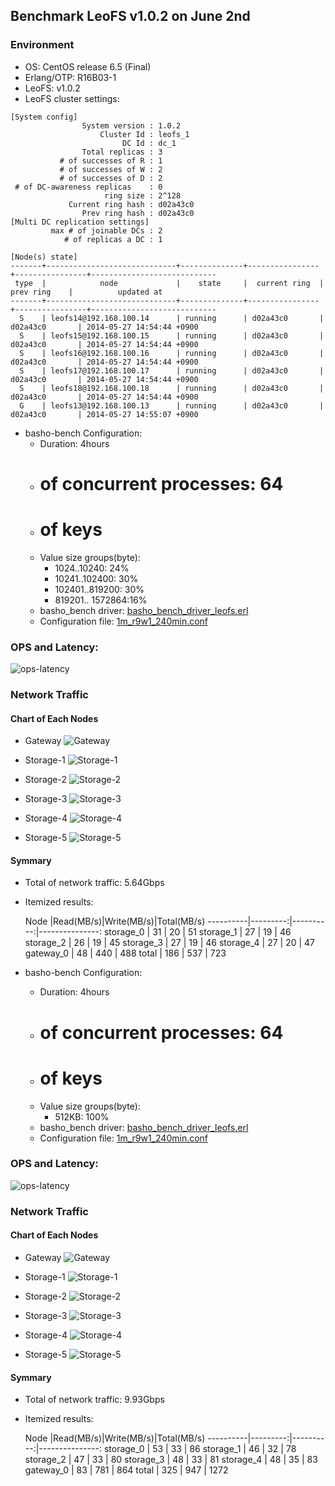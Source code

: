 ## Benchmark LeoFS v1.0.2 on June 2nd

### Environment

* OS: CentOS release 6.5 (Final)
* Erlang/OTP: R16B03-1
* LeoFS: v1.0.2
* LeoFS cluster settings:

```
[System config]
                System version : 1.0.2
                    Cluster Id : leofs_1
                         DC Id : dc_1
                Total replicas : 3
           # of successes of R : 1
           # of successes of W : 2
           # of successes of D : 2
 # of DC-awareness replicas    : 0
                     ring size : 2^128
             Current ring hash : d02a43c0
                Prev ring hash : d02a43c0
[Multi DC replication settings]
         max # of joinable DCs : 2
            # of replicas a DC : 1

[Node(s) state]
-------+-----------------------------+--------------+----------------+----------------+----------------------------
 type  |            node             |    state     |  current ring  |   prev ring    |          updated at
-------+-----------------------------+--------------+----------------+----------------+----------------------------
  S    | leofs14@192.168.100.14      | running      | d02a43c0       | d02a43c0       | 2014-05-27 14:54:44 +0900
  S    | leofs15@192.168.100.15      | running      | d02a43c0       | d02a43c0       | 2014-05-27 14:54:44 +0900
  S    | leofs16@192.168.100.16      | running      | d02a43c0       | d02a43c0       | 2014-05-27 14:54:44 +0900
  S    | leofs17@192.168.100.17      | running      | d02a43c0       | d02a43c0       | 2014-05-27 14:54:44 +0900
  S    | leofs18@192.168.100.18      | running      | d02a43c0       | d02a43c0       | 2014-05-27 14:54:44 +0900
  G    | leofs13@192.168.100.13      | running      | d02a43c0       | d02a43c0       | 2014-05-27 14:55:07 +0900
```

* basho-bench Configuration:
    * Duration: 4hours
    * # of concurrent processes: 64
    * # of keys
    * Value size groups(byte):
        *   1024..10240:   24%
        *  10241..102400:  30%
        * 102401..819200:  30%
        * 819201.. 1572864:16%
    * basho_bench driver: [basho_bench_driver_leofs.erl](https://github.com/leo-project/leofs/blob/develop/test/src/basho_bench_driver_leofs.erl)
    * Configuration file: [1m_r9w1_240min.conf](https://github.com/leo-project/notes/blob/master/leofs/benchmark/leofs/20140602/tests/1m_r9w1_240min_avs4/20140602_100434/1m_r9w1_240min.conf)

### OPS and Latency:

![ops-latency](https://raw.githubusercontent.com/leo-project/notes/master/leofs/benchmark/leofs/20140602/tests/1m_r9w1_240min_avs4/20140602_100434/summary.png)

### Network Traffic
#### Chart of Each Nodes

* Gateway
![Gateway](https://raw.githubusercontent.com/leo-project/notes/master/leofs/benchmark/leofs/20140602/tests/1m_r9w1_240min_avs4/leofs13_20140602_100407/sar_20140602_100407.png_p1p1-if1.png)

* Storage-1
![Storage-1](https://raw.githubusercontent.com/leo-project/notes/master/leofs/benchmark/leofs/20140602/tests/1m_r9w1_240min_avs4/leofs14_20140602_100343/sar_20140602_100343.png_p1p1-if1.png)

* Storage-2
![Storage-2](https://raw.githubusercontent.com/leo-project/notes/master/leofs/benchmark/leofs/20140602/tests/1m_r9w1_240min_avs4/leofs15_20140602_100342/sar_20140602_100342.png_p1p1-if1.png)

* Storage-3
![Storage-3](https://raw.githubusercontent.com/leo-project/notes/master/leofs/benchmark/leofs/20140602/tests/1m_r9w1_240min_avs4/leofs16_20140602_100339/sar_20140602_100339.png_p1p1-if1.png)

* Storage-4
![Storage-4](https://raw.githubusercontent.com/leo-project/notes/master/leofs/benchmark/leofs/20140602/tests/1m_r9w1_240min_avs4/leofs17_20140602_100343/sar_20140602_100343.png_p1p1-if1.png)

* Storage-5
![Storage-5](https://raw.githubusercontent.com/leo-project/notes/master/leofs/benchmark/leofs/20140602/tests/1m_r9w1_240min_avs4/leofs18_20140602_100338/sar_20140602_100338.png_p1p1-if1.png)


#### Symmary

* Total of network traffic: 5.64Gbps
* Itemized results:

   Node   |Read(MB/s)|Write(MB/s)|Total(MB/s)
----------|---------:|----------:|---------------:
storage_0 |       31 |        20 |       51
storage_1 |       27 |        19 |       46
storage_2 |       26 |        19 |       45
storage_3 |       27 |        19 |       46
storage_4 |       27 |        20 |       47
gateway_0 |       48 |       440 |      488
total     |      186 |       537 |      723

* basho-bench Configuration:
    * Duration: 4hours
    * # of concurrent processes: 64
    * # of keys
    * Value size groups(byte):
        *   512KB:   100%
    * basho_bench driver: [basho_bench_driver_leofs.erl](https://github.com/leo-project/leofs/blob/develop/test/src/basho_bench_driver_leofs.erl)
    * Configuration file: [1m_r9w1_240min.conf](tests/512k_r9w1_240min/20140602_160310/512k_r9w1_240min.conf)

### OPS and Latency:

![ops-latency](tests/512k_r9w1_240min/20140602_160310/summary.png)

### Network Traffic
#### Chart of Each Nodes

* Gateway
![Gateway](tests/512k_r9w1_240min/leofs13_20140602_160303/sar_20140602_160303.png_p1p1-if1.png)

* Storage-1
![Storage-1](tests/512k_r9w1_240min/leofs14_20140602_160238/sar_20140602_160238.png_p1p1-if1.png)

* Storage-2
![Storage-2](tests/512k_r9w1_240min/leofs15_20140602_160237/sar_20140602_160237.png_p1p1-if1.png)

* Storage-3
![Storage-3](tests/512k_r9w1_240min/leofs16_20140602_160233/sar_20140602_160233.png_p1p1-if1.png)

* Storage-4
![Storage-4](tests/512k_r9w1_240min/leofs17_20140602_160237/sar_20140602_160237.png_p1p1-if1.png)

* Storage-5
![Storage-5](tests/512k_r9w1_240min/leofs18_20140602_160232/sar_20140602_160232.png_p1p1-if1.png)


#### Symmary

* Total of network traffic: 9.93Gbps
* Itemized results:

   Node   |Read(MB/s)|Write(MB/s)|Total(MB/s)
----------|---------:|----------:|---------------:
storage_0 |       53 |        33 |        86
storage_1 |       46 |        32 |        78
storage_2 |       47 |        33 |        80
storage_3 |       48 |        33 |        81
storage_4 |       48 |        35 |        83
gateway_0 |       83 |       781 |       864
total     |      325 |       947 |      1272
